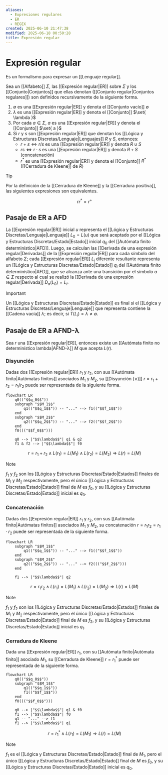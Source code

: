 ```yaml
---
aliases:
  - Expresiones regulares
  - ER
  - REGEX
created: 2025-06-10 21:47:38
modified: 2025-06-18 00:50:28
title: Expresión regular
---
```


# Expresión regular

Es un formalismo para expresar un [[Lenguaje regular]].

Sea un [[Alfabeto]] $\Sigma$, las [[Expresión regular|ER]] sobre $\Sigma$ y los [[Conjunto|Conjuntos]] que ellas denotan ([[Conjunto regular|Conjuntos regulares]]) son definidos recursivamente de la siguiente forma.

1. $\emptyset$ es una [[Expresión regular|ER]] y denota el [[Conjunto vacío]] $\emptyset$
2. $\lambda$ es una [[Expresión regular|ER]] y denota el [[Conjunto]] $\set{ \lambda }$
3. Por cada $a \in \Sigma$, $a$ es una [[Expresión regular|ER]] y denota el [[Conjunto]] $\set{ a }$
4. Si $r$ y $s$ son [[Expresión regular|ER]] que denotan los [[Lógica y Estructuras Discretas/Lenguaje|Lenguajes]] $R$ y $S$, entonces:
	- $r + s \Leftrightarrow r / s$ es una [[Expresión regular|ER]] y denota $R \cup S$
	- $rs \Leftrightarrow r \cdot s$ es una [[Expresión regular|ER]] y denota $R \circ S$ (concatenación)
	- $r^*$ es una [[Expresión regular|ER]] y denota el [[Conjunto]] $R^*$ ([[Cerradura de Kleene]] de $R$)

> [!tip]
> Por la definición de la [[Cerradura de Kleene]] y la [[Cerradura positiva]], las siguientes expresiones son equivalentes.
>
> $$
> rr^* = r^+
> $$

## Pasaje de ER a AFD

La [[Expresión regular|ER]] inicial $u$ representa el [[Lógica y Estructuras Discretas/Lenguaje|Lenguaje]] $L_0 = L \left( u \right)$ que será aceptado por el [[Lógica y Estructuras Discretas/Estado|Estado]] inicial $q_0$ del [[Autómata finito determinístico|AFD]]. Luego, se calculan las [[Derivada de una expresión regular|Derivadas]] de la [[Expresión regular|ER]] para cada símbolo del alfabeto $\Sigma$; cada [[Expresión regular|ER]] $L_i$ diferente resultante representa un [[Lógica y Estructuras Discretas/Estado|Estado]] $q_i$ del [[Autómata finito determinístico|AFD]], que se alcanza ante una transición por el símbolo $a \in \Sigma$ respecto al cual se realizó la [[Derivada de una expresión regular|Derivada]] $D_a \left( L_0 \right) = L_i$.

> [!important]
> Un [[Lógica y Estructuras Discretas/Estado|Estado]] es final si el [[Lógica y Estructuras Discretas/Lenguaje|Lenguaje]] que representa contiene la [[Cadena vacía]] $\lambda$; es decir, si $T \left( L_i \right) = \lambda \neq \emptyset$.

## Pasaje de ER a AFND-λ

Sea $r$ una [[Expresión regular|ER]], entonces existe un [[Autómata finito no determinístico lambda|AFND-λ]] $M$ que acepta $L \left( r \right)$.

### Disyunción

Dadas dos [[Expresión regular|ER]] $r_1$ y $r_2$, con sus [[Autómata finito|Autómatas finitos]] asociados $M_1$ y $M_2$, su [[Disyunción (∨)]] $r = r_1 + r_2 = r_1 / r_2$ puede ser representada de la siguiente forma.

```mermaid
flowchart LR
    q0(("$$q_0$$"))
    subgraph "$$M_1$$"
        q1(("$$q_1$$")) -- "..." --> f1(("$$f_1$$"))
    end
    subgraph "$$M_2$$"
        q2(("$$q_2$$")) -- "..." --> f2(("$$f_2$$"))
    end
    f0((("$$f_0$$")))
    
    q0 --> |"$$\lambda$$"| q1 & q2
    f1 & f2 --> |"$$\lambda$$"| f0
```

$$
r = r_1 + r_2 \land L \left( r_1 \right) = L \left( M_1 \right) \land L \left( r_2 \right) = L \left( M_2 \right) \Rightarrow L \left( r \right) = L \left( M \right)
$$

> [!note]
> $f_1$ y $f_2$ son los [[Lógica y Estructuras Discretas/Estado|Estados]] finales de $M_1$ y $M_2$ respectivamente, pero el único [[Lógica y Estructuras Discretas/Estado|Estado]] final de $M$ es $f_0$, y su [[Lógica y Estructuras Discretas/Estado|Estado]] inicial es $q_0$.

### Concatenación

Dadas dos [[Expresión regular|ER]] $r_1$ y $r_2$, con sus [[Autómata finito|Autómatas finitos]] asociados $M_1$ y $M_2$, su concatenación $r = r_1 r_2 = r_1 \cdot r_2$ puede ser representada de la siguiente forma.

```mermaid
flowchart LR
    subgraph "$$M_1$$"
        q1(("$$q_1$$")) -- "..." --> f1(("$$f_1$$"))
    end
    subgraph "$$M_2$$"
        q2(("$$q_2$$")) -- "..." --> f2((("$$f_2$$")))
    end
    
    f1 --> |"$$\lambda$$"| q2
```

$$
r = r_1 r_2 \land L \left( r_1 \right) = L \left( M_1 \right) \land L \left( r_2 \right) = L \left( M_2 \right) \Rightarrow L \left( r \right) = L \left( M \right)
$$

> [!note]
> $f_1$ y $f_2$ son los [[Lógica y Estructuras Discretas/Estado|Estados]] finales de $M_1$ y $M_2$ respectivamente, pero el único [[Lógica y Estructuras Discretas/Estado|Estado]] final de $M$ es $f_2$, y su [[Lógica y Estructuras Discretas/Estado|Estado]] inicial es $q_1$.

### Cerradura de Kleene

Dada una [[Expresión regular|ER]] $r_1$, con su [[Autómata finito|Autómata finito]] asociado $M_1$, su [[Cerradura de Kleene]] $r = r_1^*$ puede ser representada de la siguiente forma.

```mermaid
flowchart LR
    q0(("$$q_0$$"))
    subgraph "$$M_1$$"
        q1(("$$q_1$$"))
        f1(("$$f_1$$"))
    end
    f0((("$$f_0$$")))
    
    q0 --> |"$$\lambda$$"| q1 & f0
    f1 --> |"$$\lambda$$"| f0
    q1 -- "..." --> f1
    f1 --> |"$$\lambda$$"| q1
```

$$
r = r_1^* \land L \left( r_1 \right) = L \left( M_1 \right) \Rightarrow L \left( r \right) = L \left( M \right)
$$

> [!note]
> $f_1$ es el [[Lógica y Estructuras Discretas/Estado|Estado]] final de $M_1$, pero el único [[Lógica y Estructuras Discretas/Estado|Estado]] final de $M$ es $f_0$, y su [[Lógica y Estructuras Discretas/Estado|Estado]] inicial es $q_0$.
